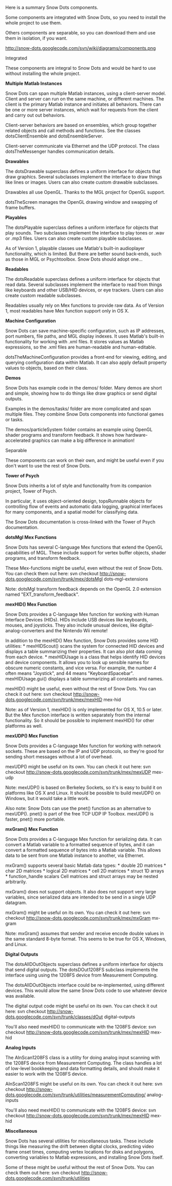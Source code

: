 Here is a summary Snow Dots components.

Some components are integrated with Snow Dots, so you need to install the whole project to use them.

Others components are separable, so you can download them and use them in isolation, if you want.

http://snow-dots.googlecode.com/svn/wiki/diagrams/components.png

Integrated

These components are integral to Snow Dots and would be hard to use without installing the whole project.

**Multiple Matlab Instances**

Snow Dots can span multiple Matlab instances, using a client-server model. Client and server can run on the same machine, or different machines. The client is the primary Matlab instance and initiates all behaviors. There can be one or more server instances, which wait for requests from the client and carry out out behaviors.

Client-server behaviors are based on ensembles, which group together related objects and call methods and functions. See the classes dotsClientEnsemble and dotsEnsembleServer.

Client-server communicate via Ethernet and the UDP protocol. The class dotsTheMessenger handles communication details.

**Drawables**

The dotsDrawable superclass defines a uniform interface for objects that draw graphics. Several subclasses implement the interface to draw things like lines or images. Users can also create custom drawable subclasses.

Drawables all use OpenGL. Thanks to the MGL project for OpenGL support.

dotsTheScreen manages the OpenGL drawing window and swapping of frame buffers.

**Playables**

The dotsPlayable superclass defines a uniform interface for objects that play sounds. Two subclasses implement the interface to play tones or .wav or .mp3 files. Users can also create custom playable subclasses.

As of Version 1, playable classes use Matlab's built-in audioplayer functionality, which is limited. But there are better sound back-ends, such as those in MGL or Psychtoolbox. Snow Dots should adopt one...

**Readables**

The dotsReadable superclass defines a uniform interface for objects that read data. Several subclasses implement the interface to read from things like keyboards and other USB/HID devices, or eye trackers. Users can also create custom readable subclasses.

Readables usually rely on Mex functions to provide raw data. As of Version 1, most readables have Mex function support only in OS X.

**Machine Configuration**

Snow Dots can save machine-specific configuration, such as IP addresses, port numbers, file paths, and MGL display indexes. It uses Matlab's built-in functionality for working with .xml files. It stores values as Matlab expressions, so the .xml files are human-readable and human-editable.

dotsTheMachineConfiguration provides a front-end for viewing, editing, and querying configuration data within Matlab. It can also apply default property values to objects, based on their class.

**Demos**

Snow Dots has example code in the demos/ folder. Many demos are short and simple, showing how to do things like draw graphics or send digital outputs.

Examples in the demos/tasks/ folder are more complicated and span multiple files. They combine Snow Dots components into functional games or tasks.

The demos/particleSystem folder contains an example using OpenGL shader programs and transform feedback. It shows how hardware-accelerated graphics can make a big difference in animation!

Separable

These components can work on their own, and might be useful even if you don't want to use the rest of Snow Dots.

**Tower of Psych**

Snow Dots inherits a lot of style and functionality from its companion project, Tower of Psych.

In particular, it uses object-oriented design, topsRunnable objects for controlling flow of events and automatic data logging, graphical interfaces for many components, and a spatial model for classifying data.

The Snow Dots documentation is cross-linked with the Tower of Psych documentation.

**dotsMgl Mex Functions**

Snow Dots has several C-language Mex functions that extend the OpenGL capabilities of MGL. These include support for vertex buffer objects, shader programs, and transform feedback.

These Mex-functions might be useful, even without the rest of Snow Dots. You can check them out here: svn checkout http://snow-dots.googlecode.com/svn/trunk/mex/dotsMgl dots-mgl-extensions

Note: dotsMgl transform feedback depends on the OpenGL 2.0 extension named "EXT_transform_feedback".

**mexHID() Mex Function**

Snow Dots provides a C-language Mex function for working with Human Interface Devices (HIDs). HIDs include USB devices like keyboards, mouses, and joysticks. They also include unusual devices, like digital-analog-converters and the Nintendo Wii remote!

In addition to the mexHID() Mex function, Snow Dots provides some HID utilities: * mexHIDScout() scans the system for connected HID devices and displays a table summarizing their properties. It can also plot data coming from each device. * mexHIDUsage is a class that helps identify HID devices and device components. It allows you to look up sensible names for obscure numeric constants, and vice versa. For example, the number 4 often means "Joystick", and 44 means "KeyboardSpacebar". mexHIDUsage.gui() displays a table summarizing all constants and names.

mexHID() might be useful, even without the rest of Snow Dots. You can check it out here: svn checkout http://snow-dots.googlecode.com/svn/trunk/mex/mexHID mex-hid

Note: as of Version 1, mexHID() is only implemented for OS X, 10.5 or later. But the Mex function interface is written separately from the internal functionality. So it should be possible to implement mexHID() for other platforms as well.

**mexUDP() Mex Function**

Snow Dots provides a C-language Mex function for working with network sockets. These are based on the IP and UDP protocols, so they're good for sending short messages without a lot of overhead.

mexUDP() might be useful on its own. You can check it out here: svn checkout http://snow-dots.googlecode.com/svn/trunk/mex/mexUDP mex-udp

Note: mexUDP() is based on Berkeley Sockets, so it's is easy to build it on platforms like OS X and Linux. It should be possible to build mexUDP() on Windows, but it would take a little work.

Also note: Snow Dots can use the pnet() function as an alternative to mexUDP(). pnet() is part of the free TCP UDP IP Toolbox. mexUDP() is faster, pnet() more portable.

**mxGram() Mex Function**

Snow Dots provides a C-language Mex function for serializing data. It can convert a Matlab variable to a formatted sequence of bytes, and it can convert a formatted sequence of bytes into a Matlab variable. This allows data to be sent from one Matlab instance to another, via Ethernet.

mxGram() supports several basic Matlab data types: * double 2D matrices * char 2D matrices * logical 2D matrices * cell 2D matrices * struct 1D arrays * function_handle scalars Cell matrices and struct arrays may be nested arbitrarily.

mxGram() does not support objects. It also does not support very large variables, since serialized data are intended to be send in a single UDP datagram.

mxGram() might be useful on its own. You can check it out here: svn checkout http://snow-dots.googlecode.com/svn/trunk/mex/mxGram mx-gram

Note: mxGram() assumes that sender and receive encode double values in the same standard 8-byte format. This seems to be true for OS X, Windows, and Linux.

**Digital Outputs**

The dotsAllDOutObjects superclass defines a uniform interface for objects that send digital outputs. The dotsDOut1208FS subclass implements the interface using using the 1208FS device from Measurement Computing.

The dotsAllDOutObjects interface could be re-implemented, using different devices. This would allow the same Snow Dots code to use whatever device was available.

The digital output code might be useful on its own. You can check it out here: svn checkout http://snow-dots.googlecode.com/svn/trunk/classes/dOut digital-outputs

You'll also need mexHID() to communicate with the 1208FS device: svn checkout http://snow-dots.googlecode.com/svn/trunk/mex/mexHID mex-hid

**Analog Inputs**

The AInScan1208FS class is a utility for doing analog input scanning with the 1208FS device from Measurement Computing. The class handles a lot of low-level bookkeeping and data formatting details, and should make it easier to work with the 1208FS device.

AInScan1208FS might be useful on its own. You can check it out here: svn checkout http://snow-dots.googlecode.com/svn/trunk/utilities/measurementComputing/ analog-inputs

You'll also need mexHID() to communicate with the 1208FS device: svn checkout http://snow-dots.googlecode.com/svn/trunk/mex/mexHID mex-hid

**Miscellaneous**

Snow Dots has several utilities for miscellaneous tasks. These include things like measuring the drift between digital clocks, predicting video frame onset times, computing vertex locations for disks and polygons, converting variables to Matlab expressions, and installing Snow Dots itself.

Some of these might be useful without the rest of Snow Dots. You can check them out here: svn checkout http://snow-dots.googlecode.com/svn/trunk/utilities